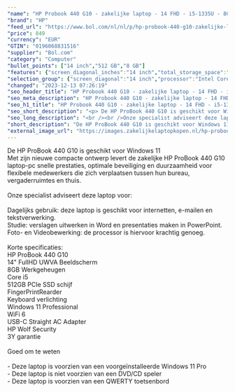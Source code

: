 ```yaml
---
"name": "HP Probook 440 G10 - zakelijke laptop - 14 FHD - i5-1335U - 8GB - 512GB - W11P - Keyboard verlichting - 3 jaar garantie"
"brand": "HP"
"feed_url": "https://www.bol.com/nl/nl/p/hp-probook-440-g10-zakelijke-laptop-14-fhd-i5-1335u-8gb-512gb-w11p-keyboard-verlichting-3-jaar-garantie/9300000154926771"
"price": 849
"currency": "EUR"
"GTIN": "0196068831516"
"supplier": "Bol.com"
"category": "Computer"
"bullet_points": ["14 inch","512 GB","8 GB"]
"features": {"screen_diagonal_inches":"14 inch","total_storage_space":"512 GB","memory_size":"8 GB"}
"selection_group": {"screen_diagonal":"14 inch","processor":"Intel Core i5","changed_price_past_3_days":false,"product_family":"Probook"}
"changed": "2023-12-13 07:26:19"
"seo_header_title": "HP Probook 440 G10 - zakelijke laptop - 14 FHD - i5-1335U - 8GB - 512GB - W11P - Keyboard verlichting - 3 jaar garantie"
"seo_meta_description": "HP Probook 440 G10 - zakelijke laptop - 14 FHD - i5-1335U - 8GB - 512GB - W11P - Keyboard verlichting - 3 jaar garantie"
"seo_h1_title": "HP Probook 440 G10 - zakelijke laptop - 14 FHD - i5-1335U - 8GB - 512GB - W11P - Keyboard verlichting - 3 jaar garantie"
"seo_short_description": "<p> De HP ProBook 440 G10 is geschikt voor Windows 11<br />Met zijn nieuwe compacte ontwerp levert de zakelijke HP ProBook 440 G10 laptop-pc snelle prestaties, optimale beveiliging en duurzaamheid voor flexibele medewerkers die zich verplaatsen tussen hun bureau, vergaderruimtes en thuis."
"seo_long_description": "<br /><br />Onze specialist adviseert deze laptop voor:<br /><br />Dagelijks gebruik: deze laptop is geschikt voor internetten, e-mailen en tekstverwerking. <br />Studie: verslagen uitwerken in Word en presentaties maken in PowerPoint. <br />Foto- en Videobewerking: de processor is hiervoor krachtig genoeg. <br /><br />Korte specificaties:<br />HP ProBook 440 G10<br />14\" FullHD UWVA Beeldscherm<br />8GB Werkgeheugen<br />Core i5<br />512GB PCIe SSD schijf<br />FingerPrintRearder<br />Keyboard verlichting<br />Windows 11 Professional<br />WiFi 6<br />USB-C Straight AC Adapter<br />HP Wolf Security<br />3Y garantie<br /><br />Goed om te weten<br /><br />- Deze laptop is voorzien van een voorgeïnstalleerde Windows 11 Pro<br />- Deze laptop is niet voorzien van een DVD/CD speler<br />- Deze laptop is voorzien van een QWERTY toetsenbord </p>"
"short_description": "De HP ProBook 440 G10 is geschikt voor Windows 11 Met zijn nieuwe compacte ontwerp levert de zakelijke HP ProBook 440 G10 laptop-pc snelle prestaties, optimale beveiliging en duurzaamheid voor flexibele medewerkers die zich verplaatsen tussen hun bureau, vergaderruimtes en thuis. Onze specialist adviseert deze laptop voor: Dagelijks gebruik: deze laptop is geschikt voor internetten, e-mailen en tekstverwerking. Studie: verslagen uitwerken in Word en presentaties maken in PowerPoint. Foto- en Videobewerking: de processor is hiervoor krachtig genoeg. Korte specificaties: HP ProBook 440 G10 14\" FullHD UWVA Beeldscherm 8GB Werkgeheugen Core i5 512GB PCIe SSD schijf FingerPrintRearder Keyboard verlichting Windows 11 Professional WiFi 6 USB-C Straight AC Adapter HP Wolf Security 3Y garantie Goed om te weten - Deze laptop is voorzien van een voorgeïnstalleerde Windows 11 Pro - Deze laptop is niet voorzien van een DVD/CD speler - Deze laptop is voorzien van een QWERTY toetsenbord"
"external_image_url": "https://images.zakelijkelaptopkopen.nl/hp-probook-440-g10-zakelijke-laptop-14-fhd-i5-1335u-8gb-512gb-w11p-keyboard-verlichting-3-jaar-garantie.webp"
---
```


<p> De HP ProBook 440 G10 is geschikt voor Windows 11<br />Met zijn nieuwe compacte ontwerp levert de zakelijke HP ProBook 440 G10 laptop-pc snelle prestaties, optimale beveiliging en duurzaamheid voor flexibele medewerkers die zich verplaatsen tussen hun bureau, vergaderruimtes en thuis.<br /><br />Onze specialist adviseert deze laptop voor:<br /><br />Dagelijks gebruik: deze laptop is geschikt voor internetten, e-mailen en tekstverwerking.<br />Studie: verslagen uitwerken in Word en presentaties maken in PowerPoint.<br />Foto- en Videobewerking: de processor is hiervoor krachtig genoeg.<br /><br />Korte specificaties:<br />HP ProBook 440 G10<br />14" FullHD UWVA Beeldscherm<br />8GB Werkgeheugen<br />Core i5<br />512GB PCIe SSD schijf<br />FingerPrintRearder<br />Keyboard verlichting<br />Windows 11 Professional<br />WiFi 6<br />USB-C Straight AC Adapter<br />HP Wolf Security<br />3Y garantie<br /><br />Goed om te weten<br /><br />- Deze laptop is voorzien van een voorgeïnstalleerde Windows 11 Pro<br />- Deze laptop is niet voorzien van een DVD/CD speler<br />- Deze laptop is voorzien van een QWERTY toetsenbord </p>